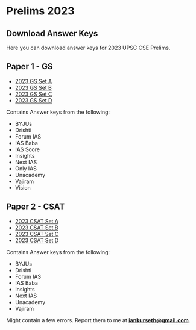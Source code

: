 
# Prelims 2023

## Download Answer Keys
Here you can download answer keys for 2023 UPSC CSE Prelims.


## Paper 1 - GS
* [2023 GS Set A](https://drive.google.com/file/d/1zHi3ltN71kJBodwln0Ku4QjxvoR_R3h7/view?usp=sharing)
* [2023 GS Set B](https://drive.google.com/file/d/1Vb8Nv5iA_53IirmXGZOkkXsvABryo4Ot/view?usp=sharing)
* [2023 GS Set C](https://drive.google.com/file/d/1fzO4068VJ8uv4nv4DXN3OEP3z2JoqvW0/view?usp=sharing)
* [2023 GS Set D](https://drive.google.com/file/d/1JkMQ7gXefqTuuVxYld0sZh8NamcsaR7d/view?usp=sharing)


Contains Answer keys from the following:
* BYJUs
* Drishti
* Forum IAS
* IAS Baba
* IAS Score
* Insights
* Next IAS
* Only IAS
* Unacademy
* Vajiram
* Vision


## Paper 2 - CSAT
* [2023 CSAT Set A](https://drive.google.com/file/d/1QPf1PhQ8fPxy21wASayDlAfjKfYJSNKd/view?usp=sharing)
* [2023 CSAT Set B](https://drive.google.com/file/d/1JJ-LbvTsb2I7ogpyhWV2Imd6b0U49Q0d/view?usp=sharing)
* [2023 CSAT Set C](https://drive.google.com/file/d/1X0Jc1Zea0EndjZNIMMYorbQNMi9zm5eu/view?usp=sharing)
* [2023 CSAT Set D](https://drive.google.com/file/d/1JNMxJ67PzmJARWwfsGP1I2ajpb0xkzr3/view?usp=sharing)


Contains Answer keys from the following:
* BYJUs
* Drishti
* Forum IAS
* IAS Baba
* Insights
* Next IAS
* Unacademy
* Vajiram



Might contain a few errors.
Report them to me at **iankurseth@gmail.com**.

